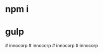 # npm i
# gulp

#   i n n o c o r p  
 #   i n n o c o r p  
 #   i n n o c o r p  
 #   i n n o c o r p  
 